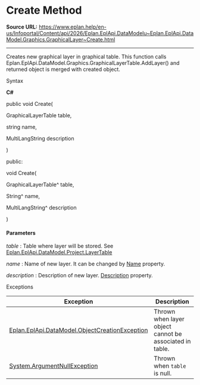 # Create Method

**Source URL:** https://www.eplan.help/en-us/Infoportal/Content/api/2026/Eplan.EplApi.DataModelu~Eplan.EplApi.DataModel.Graphics.GraphicalLayer~Create.html

---

Creates new graphical layer in graphical table. This function calls Eplan.EplApi.DataModel.Graphics.GraphicalLayerTable.AddLayer() and returned object is merged with created object.

Syntax

**C#**



public void Create( 

   GraphicalLayerTable table,

   string name,

   MultiLangString description

)

public:

void Create( 

   GraphicalLayerTable^ table,

   String^ name,

   MultiLangString^ description

)


#### Parameters

*table*
:   Table where layer will be stored. See [Eplan.EplApi.DataModel.Project.LayerTable](Eplan.EplApi.DataModelu~Eplan.EplApi.DataModel.Project~LayerTable.html)

*name*
:   Name of new layer. It can be changed by [Name](Eplan.EplApi.DataModelu~Eplan.EplApi.DataModel.Graphics.GraphicalLayer~Name.html) property.

*description*
:   Description of new layer. [Description](Eplan.EplApi.DataModelu~Eplan.EplApi.DataModel.Graphics.GraphicalLayer~Description.html) property.

Exceptions

| Exception | Description |
| --- | --- |
| [Eplan.EplApi.DataModel.ObjectCreationException](Eplan.EplApi.DataModelu~Eplan.EplApi.DataModel.ObjectCreationException.html) | Thrown when layer object cannot be associated in table. |
| [System.ArgumentNullException](#) | Thrown when  `table`  is null. |
